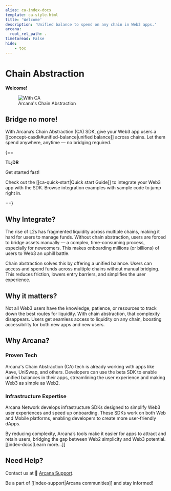 ```yaml
---
alias: ca-index-docs
template: ca-style.html
title: 'Welcome'
description: 'Unified balance to spend on any chain in Web3 apps.'
arcana:
  root_rel_path: .
timetoread: False
hide: 
    - toc
---
```


# Chain Abstraction

**Welcome!**

<figure markdown="span">
  <img alt="With CA" src="{{config.extra.arcana.img_dir}}/an_ca_landing.{{config.extra.arcana.img_png}}" class="an_screenshots width_85pc"/>
  <figcaption>Arcana's Chain Abstraction</figcaption>
</figure>

## Bridge no more!

With Arcana’s Chain Abstraction (CA) SDK, give your Web3 app users a [[concept-casdk#unified-balance|unified balance]] across chains. Let them spend anywhere, anytime — no bridging required.

{==

**TL;DR**

Get started fast!

Check out the [[ca-quick-start|Quick start Guide]] to integrate your Web3 app with the SDK. Browse integration examples with sample code to jump right in.

==}

## Why Integrate?

The rise of L2s has fragmented liquidity across multiple chains, making it hard for users to manage funds. Without chain abstraction, users are forced to bridge assets manually — a complex, time-consuming process, especially for newcomers. This makes onboarding millions (or billions) of users to Web3 an uphill battle.

Chain abstraction solves this by offering a unified balance. Users can access and spend funds across multiple chains without manual bridging. This reduces friction, lowers entry barriers, and simplifies the user experience.

## Why it matters?

Not all Web3 users have the knowledge, patience, or resources to track down the best routes for liquidity. With chain abstraction, that complexity disappears. Users get seamless access to liquidity on any chain, boosting accessibility for both new apps and new users.

## Why Arcana?

### Proven Tech

Arcana's Chain Abstraction (CA) tech is already working with apps like Aave, UniSwap, and others. Developers can use the beta SDK to enable unified balances in their apps, streamlining the user experience and making Web3 as simple as Web2.

### Infrastructure Expertise

Arcana Network develops infrastructure SDKs designed to simplify Web3 user experiences and speed up onboarding. These SDKs work on both Web and Mobile platforms, enabling developers to create more user-friendly dApps.

By reducing complexity, Arcana’s tools make it easier for apps to attract and retain users, bridging the gap between Web2 simplicity and Web3 potential. [[index-docs|Learn more...]]

## Need Help?

Contact us at 📨 [Arcana Support](mailto:support@arcana.network). 

Be a part of [[index-support|Arcana communities]] and stay informed!
